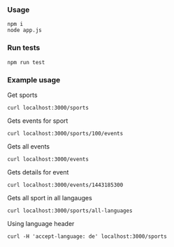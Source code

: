 ### Usage

```
npm i
node app.js
```

### Run tests

```
npm run test
```

### Example usage

Get sports
```
curl localhost:3000/sports
```
Gets events for sport
```
curl localhost:3000/sports/100/events
```
Gets all events
```
curl localhost:3000/events
```
Gets details for event
```
curl localhost:3000/events/1443185300
```
Gets all sport in all langauges
```
curl localhost:3000/sports/all-languages
```
Using language header
```
curl -H 'accept-language: de' localhost:3000/sports
```
